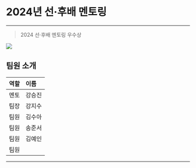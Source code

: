 # 2024년 선·후배 멘토링
---
> 2024 선·후배 멘토링 우수상
<img src="https://img.shields.io/badge/C-A8B9CC?style=for-the-badge&logo=c&logoColor=white" />

## 팀원 소개

| 역할 | 이름 | 
| :--- | :--- | 
| 멘토 | 강승진 | 
| 팀장 | 강지수 | 
| 팀원 | 김수아 |
| 팀원 | 송준서 | 
| 팀원 | 김예인 | 
| 팀원 |  | 
---
